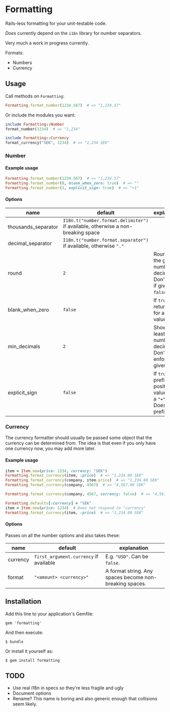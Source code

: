 # Formatting

Rails-less formatting for your unit-testable code.

*Does* currently depend on the `i18n` library for number separators.

Very much a work in progress currently.

Formats:
  * Numbers
  * Currency


## Usage

Call methods on `Formatting`:

``` ruby
Formatting.format_number(1234.567)  # => "1,234.57"
```

Or include the modules you want:

``` ruby
include Formatting::Number
format_number(1234)  # => "1,234"

include Formatting::Currency
format_currency("SEK", 1234)  # => "1,234 SEK"
```


### Number

#### Example usage

``` ruby
Formatting.format_number(1234.567)  # => "1,234.57"
Formatting.format_number(0, blank_when_zero: true)  # => ""
Formatting.format_number(1, explicit_sign: true)  # => "+1"
```

#### Options

name                | default                                                                          | explanation
--------------------|----------------------------------------------------------------------------------|------------
thousands_separator | `I18n.t("number.format.delimiter")` if available, otherwise a non-breaking space |
decimal_separator   | `I18n.t("number.format.separator")` if available, otherwise `"."`                |
round               | `2`                                                                              | Round to the given number of decimals. Don't round if given `false`.
blank_when_zero     | `false`                                                                          | If `true`, returns `""` for a zero value.
min_decimals        | `2`                                                                              | Show at least that number of decimals. Don't enforce if given `false`.
explicit_sign       | `false`                                                                          | If `true`, prefixes positive values with a `"+"`. Doesn't prefix `0`.


### Currency

The currency formatter should usually be passed some object that
the currency can be determined from. The idea is that even if you
only have one currency now, you may add more later.

#### Example usage

``` ruby
item = Item.new(price: 1234, currency: "SEK")
Formatting.format_currency(item, :price)  # => "1,234.00 SEK"
Formatting.format_currency(company, item.price)  # => "1,234.00 SEK"
Formatting.format_currency(company, 4567)  # => "4,567.00 SEK"

Formatting.format_currency(company, 4567, currency: false)  # => "4,567.00"

Formatting.defaults[:currency] = "SEK"
item = Item.new(price: 1234)  # Does not respond to "currency"
Formatting.format_currency(item, :price)  # => "1,234.00 SEK"

```

#### Options

Passes on all the number options and also takes these:

name     | default                                | explanation
---------|----------------------------------------|------------
currency | `first_argument.currency` if available | E.g. `"USD"`. Can be `false`.
format   | `"<amount> <currency>"`                | A format string. Any spaces become non-breaking spaces.


## Installation

Add this line to your application's Gemfile:

    gem 'formatting'

And then execute:

    $ bundle

Or install it yourself as:

    $ gem install formatting


## TODO

* Use real i18n in specs so they're less fragile and ugly
* Document options
* Rename? This name is boring and also generic enough that collisions seem likely.
